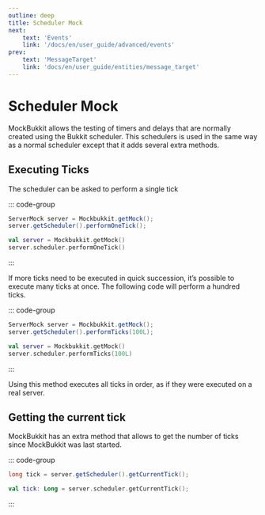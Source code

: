 ```yaml
---
outline: deep
title: Scheduler Mock
next:
    text: 'Events'
    link: '/docs/en/user_guide/advanced/events'
prev:
    text: 'MessageTarget'
    link: 'docs/en/user_guide/entities/message_target'
---
```


# Scheduler Mock

MockBukkit allows the testing of timers and delays that are normally created using the Bukkit scheduler.
This schedulers is used in the same way as a normal scheduler except that it adds several extra methods.

## Executing Ticks

The scheduler can be asked to perform a single tick

::: code-group

```java [Java]
ServerMock server = Mockbukkit.getMock();
server.getScheduler().performOneTick();
```

```kotlin [Kotlin]
val server = Mockbukkit.getMock()
server.scheduler.performOneTick()
```

:::

If more ticks need to be executed in quick succession, it’s possible to execute many ticks at once.
The following code will perform a hundred ticks.

::: code-group

```java [Java]
ServerMock server = Mockbukkit.getMock();
server.getScheduler().performTicks(100L);
```

```kotlin [Kotlin]
val server = Mockbukkit.getMock()
server.scheduler.performTicks(100L)
```

:::

Using this method executes all ticks in order, as if they were executed on a real server.

## Getting the current tick

MockBukkit has an extra method that allows to get the number of ticks since MockBukkit was last started.

::: code-group

```java [Java]
long tick = server.getScheduler().getCurrentTick();
```

```kotlin [Kotlin]
val tick: Long = server.scheduler.getCurrentTick();
```

:::